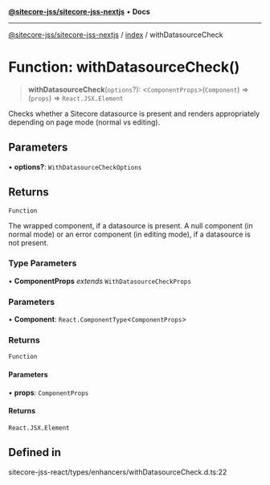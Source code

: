 [**@sitecore-jss/sitecore-jss-nextjs**](../../README.md) • **Docs**

***

[@sitecore-jss/sitecore-jss-nextjs](../../README.md) / [index](../README.md) / withDatasourceCheck

# Function: withDatasourceCheck()

> **withDatasourceCheck**(`options`?): \<`ComponentProps`\>(`Component`) => (`props`) => `React.JSX.Element`

Checks whether a Sitecore datasource is present and renders appropriately depending on page mode (normal vs editing).

## Parameters

• **options?**: `WithDatasourceCheckOptions`

## Returns

`Function`

The wrapped component, if a datasource is present.
 A null component (in normal mode) or an error component (in editing mode), if a datasource is not present.

### Type Parameters

• **ComponentProps** *extends* `WithDatasourceCheckProps`

### Parameters

• **Component**: `React.ComponentType`\<`ComponentProps`\>

### Returns

`Function`

#### Parameters

• **props**: `ComponentProps`

#### Returns

`React.JSX.Element`

## Defined in

sitecore-jss-react/types/enhancers/withDatasourceCheck.d.ts:22
